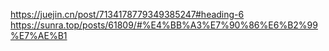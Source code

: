 https://juejin.cn/post/7134178779349385247#heading-6
https://sunra.top/posts/61809/#%E4%BB%A3%E7%90%86%E6%B2%99%E7%AE%B1